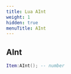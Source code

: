 ```yaml
---
title: Lua AInt
weight: 1
hidden: true
menuTitle: AInt
---
```

## AInt
```lua
Item:AInt(); -- number
```